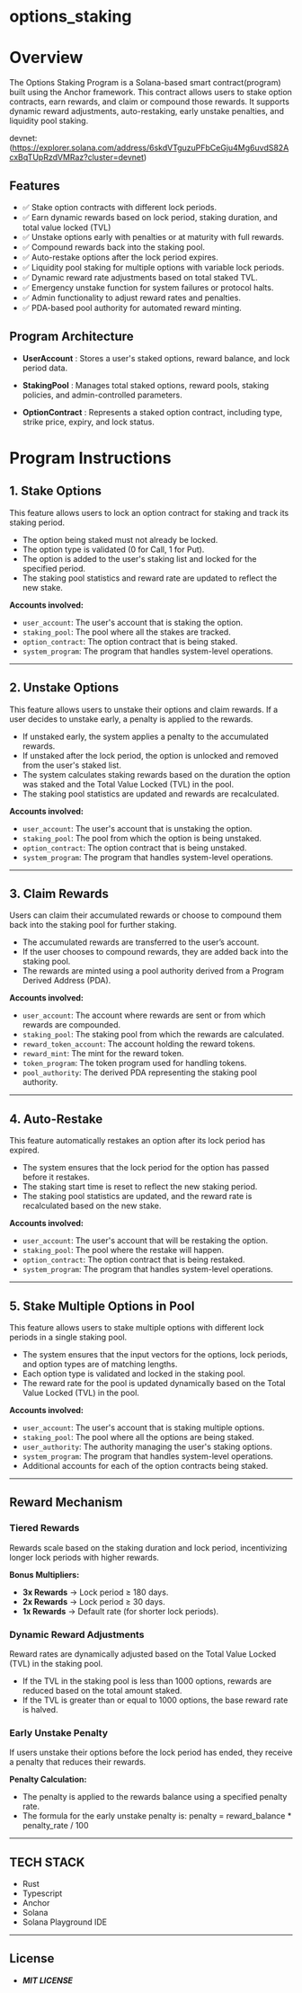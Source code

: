 # options_staking

# Overview
The Options Staking Program is a Solana-based smart contract(program) built using the Anchor framework. This contract allows users to stake option contracts, earn rewards, and claim or compound those rewards. It supports dynamic reward adjustments, auto-restaking, early unstake penalties, and liquidity pool staking. 

devnet:(https://explorer.solana.com/address/6skdVTguzuPFbCeGju4Mg6uvdS82AcxBqTUpRzdVMRaz?cluster=devnet)

## Features

- ✅ Stake option contracts with different lock periods.
- ✅ Earn dynamic rewards based on lock period, staking duration, and total value locked (TVL)
- ✅ Unstake options early with penalties or at maturity with full rewards.
- ✅ Compound rewards back into the staking pool.
- ✅ Auto-restake options after the lock period expires.
- ✅ Liquidity pool staking for multiple options with variable lock periods.
- ✅ Dynamic reward rate adjustments based on total staked TVL.
- ✅ Emergency unstake function for system failures or protocol halts.
- ✅ Admin functionality to adjust reward rates and penalties.
- ✅ PDA-based pool authority for automated reward minting.

## Program Architecture

- **UserAccount** : Stores a user's staked options, reward balance, and lock period data.

- **StakingPool** : Manages total staked options, reward pools, staking policies, and admin-controlled parameters.

- **OptionContract** : Represents a staked option contract, including type, strike price, expiry, and lock status.

 
# Program Instructions

## 1. **Stake Options**

This feature allows users to lock an option contract for staking and track its staking period.

- The option being staked must not already be locked.
- The option type is validated (0 for Call, 1 for Put).
- The option is added to the user's staking list and locked for the specified period.
- The staking pool statistics and reward rate are updated to reflect the new stake.

**Accounts involved:**
- `user_account`: The user's account that is staking the option.
- `staking_pool`: The pool where all the stakes are tracked.
- `option_contract`: The option contract that is being staked.
- `system_program`: The program that handles system-level operations.

---

## 2. **Unstake Options**

This feature allows users to unstake their options and claim rewards. If a user decides to unstake early, a penalty is applied to the rewards.

- If unstaked early, the system applies a penalty to the accumulated rewards.
- If unstaked after the lock period, the option is unlocked and removed from the user's staked list.
- The system calculates staking rewards based on the duration the option was staked and the Total Value Locked (TVL) in the pool.
- The staking pool statistics are updated and rewards are recalculated.

**Accounts involved:**
- `user_account`: The user's account that is unstaking the option.
- `staking_pool`: The pool from which the option is being unstaked.
- `option_contract`: The option contract that is being unstaked.
- `system_program`: The program that handles system-level operations.

---

## 3. **Claim Rewards**

Users can claim their accumulated rewards or choose to compound them back into the staking pool for further staking.

- The accumulated rewards are transferred to the user’s account.
- If the user chooses to compound rewards, they are added back into the staking pool.
- The rewards are minted using a pool authority derived from a Program Derived Address (PDA).

**Accounts involved:**
- `user_account`: The account where rewards are sent or from which rewards are compounded.
- `staking_pool`: The staking pool from which the rewards are calculated.
- `reward_token_account`: The account holding the reward tokens.
- `reward_mint`: The mint for the reward token.
- `token_program`: The token program used for handling tokens.
- `pool_authority`: The derived PDA representing the staking pool authority.

---

## 4. **Auto-Restake**

This feature automatically restakes an option after its lock period has expired.

- The system ensures that the lock period for the option has passed before it restakes.
- The staking start time is reset to reflect the new staking period.
- The staking pool statistics are updated, and the reward rate is recalculated based on the new stake.

**Accounts involved:**
- `user_account`: The user's account that will be restaking the option.
- `staking_pool`: The pool where the restake will happen.
- `option_contract`: The option contract that is being restaked.
- `system_program`: The program that handles system-level operations.

---

## 5. **Stake Multiple Options in Pool**

This feature allows users to stake multiple options with different lock periods in a single staking pool.

- The system ensures that the input vectors for the options, lock periods, and option types are of matching lengths.
- Each option type is validated and locked in the staking pool.
- The reward rate for the pool is updated dynamically based on the Total Value Locked (TVL) in the pool.

**Accounts involved:**
- `user_account`: The user's account that is staking multiple options.
- `staking_pool`: The pool where all the options are being staked.
- `user_authority`: The authority managing the user's staking options.
- `system_program`: The program that handles system-level operations.
- Additional accounts for each of the option contracts being staked.

---

## Reward Mechanism

### **Tiered Rewards**

Rewards scale based on the staking duration and lock period, incentivizing longer lock periods with higher rewards.

**Bonus Multipliers:**
- **3x Rewards** → Lock period ≥ 180 days.
- **2x Rewards** → Lock period ≥ 30 days.
- **1x Rewards** → Default rate (for shorter lock periods).

### **Dynamic Reward Adjustments**

Reward rates are dynamically adjusted based on the Total Value Locked (TVL) in the staking pool.

- If the TVL in the staking pool is less than 1000 options, rewards are reduced based on the total amount staked.
- If the TVL is greater than or equal to 1000 options, the base reward rate is halved.

### **Early Unstake Penalty**

If users unstake their options before the lock period has ended, they receive a penalty that reduces their rewards.

**Penalty Calculation:**
- The penalty is applied to the rewards balance using a specified penalty rate.
-  The formula for the early unstake penalty is: penalty = reward_balance * penalty_rate / 100

---
## TECH STACK 
- Rust
- Typescript
- Anchor
- Solana
- Solana Playground IDE
  
---

## License
- ***MIT LICENSE***


